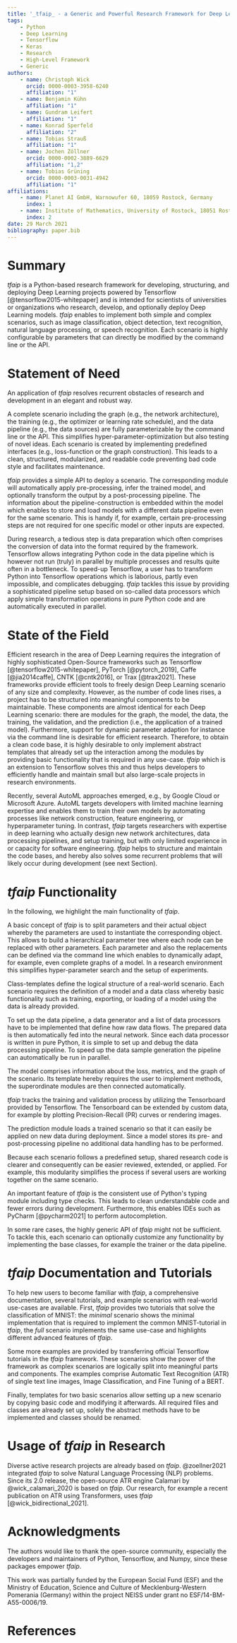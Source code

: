 ```yaml
---
title: '_tfaip_ - a Generic and Powerful Research Framework for Deep Learning based on Tensorflow'
tags:
    - Python
    - Deep Learning
    - Tensorflow
    - Keras
    - Research
    - High-Level Framework
    - Generic
authors:
    - name: Christoph Wick
      orcid: 0000-0003-3958-6240
      affiliation: "1"
    - name: Benjamin Kühn
      affiliation: "1"
    - name: Gundram Leifert
      affiliation: "1"
    - name: Konrad Sperfeld
      affiliation: "2"
    - name: Tobias Strauß
      affiliation: "1"
    - name: Jochen Zöllner
      orcid: 0000-0002-3889-6629
      affiliation: "1,2"
    - name: Tobias Grüning
      orcid: 0000-0003-0031-4942
      affiliation: "1"
affiliations:
    - name: Planet AI GmbH, Warnowufer 60, 18059 Rostock, Germany
      index: 1
    - name: Institute of Mathematics, University of Rostock, 18051 Rostock, Germany
      index: 2
date: 29 March 2021
bibliography: paper.bib
---
```


# Summary

_tfaip_ is a Python-based research framework for developing, structuring, and deploying Deep Learning projects powered by Tensorflow [@tensorflow2015-whitepaper] and is intended for scientists of universities or organizations who research, develop, and optionally deploy Deep Learning models.
_tfaip_ enables to implement both simple and complex scenarios, such as image classification, object detection, text recognition, natural language processing, or speech recognition.
Each scenario is highly configurable by parameters that can directly be modified by the command line or the API.

# Statement of Need

An application of _tfaip_ resolves recurrent obstacles of research and development in an elegant and robust way.

A complete scenario including the graph (e.g., the network architecture), the training (e.g., the optimizer or learning rate schedule), and the data pipeline (e.g., the data sources) are fully parameterizable by the command line or the API.
This simplifies hyper-parameter-optimization but also testing of novel ideas.
Each scenario is created by implementing predefined interfaces (e.g., loss-function or the graph construction).
This leads to a clean, structured, modularized, and readable code preventing bad code style and facilitates maintenance.

_tfaip_ provides a simple API to deploy a scenario.
The corresponding module will automatically apply pre-processing, infer the trained model, and optionally transform the output by a post-processing pipeline.
The information about the pipeline-construction is embedded within the model which enables to store and load models with a different data pipeline even for the same scenario.
This is handy if, for example, certain pre-processing steps are not required for one specific model or other inputs are expected.

During research, a tedious step is data preparation which often comprises the conversion of data into the format required by the framework.
Tensorflow allows integrating Python code in the data pipeline which is however not run (truly) in parallel by multiple processes and results quite often in a bottleneck.
To speed-up Tensorflow, a user has to transform Python into Tensorflow operations which is laborious, partly even impossible, and complicates debugging.
_tfaip_ tackles this issue by providing a sophisticated pipeline setup based on so-called data processors which apply simple transformation operations in pure Python code and are automatically executed in parallel.

# State of the Field

Efficient research in the area of Deep Learning requires the integration of highly sophisticated Open-Source frameworks such as Tensorflow [@tensorflow2015-whitepaper], PyTorch [@pytorch_2019], Caffe [@jia2014caffe], CNTK [@cntk2016], or Trax [@trax2021].
These frameworks provide efficient tools to freely design Deep Learning scenario of any size and complexity.
However, as the number of code lines rises, a project has to be structured into meaningful components to be maintainable.
These components are almost identical for each Deep Learning scenario: there are modules for the graph, the model, the data, the training, the validation, and the prediction (i.e., the application of a trained model).
Furthermore, support for dynamic parameter adaption for instance via the command line is desirable for efficient research.
Therefore, to obtain a clean code base, it is highly desirable to only implement abstract templates that already set up the interaction among the modules by providing basic functionality that is required in any use-case.
_tfaip_ which is an extension to Tensorflow solves this and thus helps developers to efficiently handle and maintain small but also large-scale projects in research environments.

Recently, several AutoML approaches emerged, e.g., by Google Cloud or Microsoft Azure.
AutoML targets developers with limited machine learning expertise and enables them to train their own models by automating processes like network construction, feature engineering, or hyperparameter tuning. 
In contrast, _tfaip_ targets researchers with expertise in deep learning who actually design new network architectures, data processing pipelines, and setup training, but with only limited experience in or capacity for software engineering.
_tfaip_ helps to structure and maintain the code bases, and hereby also solves some recurrent problems that will likely occur during development (see next Section).

# _tfaip_ Functionality

In the following, we highlight the main functionality of _tfaip_.

A basic concept of _tfaip_ is to split parameters and their actual object whereby the parameters are used to instantiate the corresponding object.
This allows to build a hierarchical parameter tree where each node can be replaced with other parameters.
Each parameter and also the replacements can be defined via the command line which enables to dynamically adapt, for example, even complete graphs of a model.
In a research environment this simplifies hyper-parameter search and the setup of experiments.

Class-templates define the logical structure of a real-world scenario.
Each scenario requires the definition of a model and a data class whereby basic functionality such as training, exporting, or loading of a model using the data is already provided.

To set up the data pipeline, a data generator and a list of data processors have to be implemented that define how raw data flows.
The prepared data is then automatically fed into the neural network. Since each data processor is written in pure Python, it is simple to set up and debug the data processing pipeline.
To speed up the data sample generation the pipeline can automatically be run in parallel.

The model comprises information about the loss, metrics, and the graph of the scenario.
Its template hereby requires the user to implement methods, the superordinate modules are then connected automatically.

_tfaip_ tracks the training and validation process by utilizing the Tensorboard provided by Tensorflow.
The Tensorboard can be extended by custom data, for example by plotting Precision-Recall (PR) curves or rendering images.

The prediction module loads a trained scenario so that it can easily be applied on new data during deployment.
Since a model stores its pre- and post-processing pipeline no additional data handling has to be performed.

Because each scenario follows a predefined setup, shared research code is clearer and consequently can be easier reviewed, extended, or applied.
For example, this modularity simplifies the process if several users are working together on the same scenario.

An important feature of _tfaip_ is the consistent use of Python's typing module including type checks.
This leads to clean understandable code and fewer errors during development.
Furthermore, this enables IDEs such as PyCharm [@pycharm2021] to perform autocompletion.

In some rare cases, the highly generic API of _tfaip_ might not be sufficient.
To tackle this, each scenario can optionally customize any functionality by implementing the base classes, for example the trainer or the data pipeline.

# _tfaip_ Documentation and Tutorials

To help new users to become familiar with _tfaip_, a comprehensive documentation, several tutorials, and example scenarios with real-world use-cases are available.
First, _tfaip_ provides two tutorials that solve the classification of MNIST:
the _minimal_ scenario shows the minimal implementation that is required to implement the common MNIST-tutorial in _tfaip_,
the _full_ scenario implements the same use-case and highlights different advanced features of _tfaip_.

Some more examples are provided by transferring official Tensorflow tutorials in the _tfaip_ framework.
These scenarios show the power of the framework as complex scenarios are logically split into meaningful parts and components.
The examples comprise Automatic Text Recognition (ATR) of single text line images, Image Classification, and Fine Tuning of a BERT.

Finally, templates for two basic scenarios allow setting up a new scenario by copying basic code and modifying it afterwards.
All required files and classes are already set up, solely the abstract methods have to be implemented and classes should be renamed.

# Usage of _tfaip_ in Research

Diverse active research projects are already based on _tfaip_.
@zoellner2021 integrated _tfaip_ to solve Natural Language Processing (NLP) problems.
Since its 2.0 release, the open-source ATR engine Calamari by @wick_calamari_2020 is based on _tfaip_.
Our research, for example a recent publication on ATR using Transformers, uses _tfaip_ [@wick_bidirectional_2021].


# Acknowledgments

The authors would like to thank the open-source community, especially the developers and maintainers of Python, Tensorflow, and Numpy, since these packages empower _tfaip_.

This work was partially funded by the European Social Fund (ESF) and the Ministry of Education, Science and Culture of Mecklenburg-Western Pomerania (Germany) within the project NEISS under grant no ESF/14-BM-A55-0006/19.

# References
